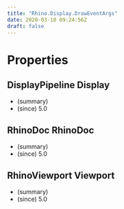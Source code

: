 ```yaml
---
title: "Rhino.Display.DrawEventArgs"
date: 2020-03-10 09:24:56Z
draft: false
---
```


# Properties
## DisplayPipeline Display
- (summary) 
- (since) 5.0
## RhinoDoc RhinoDoc
- (summary) 
- (since) 5.0
## RhinoViewport Viewport
- (summary) 
- (since) 5.0
